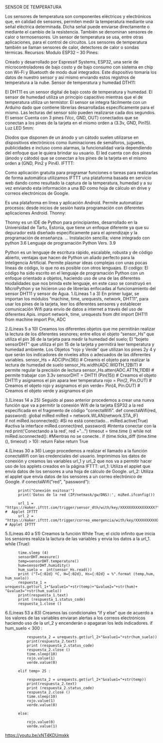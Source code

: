 SENSOR DE TEMPERATURA

Los sensores de temperatura son componentes 
eléctricos y electrónicos que, en calidad de sensores, permiten medir
la temperatura mediante una señal eléctrica determinada. Dicha señal 
puede enviarse directamente o mediante el cambio de la resistencia. 
También se denominan sensores de calor o termosensores. Un sensor de temperatura 
se usa, entre otras aplicaciones, para el control de circuitos. 
Los sensores de temperatura también se llaman sensores de calor, detectores de calor
o sondas térmicas.
Recursos:
Modulo ESP32 – 30 Pines:

Creado y desarrollado por Espressif Systems, ESP32, una serie de microcontroladores de bajo costo y de bajo consumo con sistema en chip con Wi-Fi y Bluetooth de modo dual integrados. Este dispositivo tomaría los datos de nuestro sensor y así mismo enviando estos registros de temperatura a la nube.
Sensor de temperatura y humedad DTH11:

El DHT11 es un sensor digital de bajo costo de temperatura y humedad. El sensor de humedad utiliza un principio capacitivo mientras que el de temperatura utiliza un termistor. El sensor se integra fácilmente con un Arduino dado que contiene librerías desarrolladas específicamente para el mismo. Las lecturas del sensor sólo pueden realizarse cada dos segundos. El sensor Cuenta con 3 pines (Vcc, GND, OUT) conectados que se conectan a los pines de la tarjeta en el mismo orden a (3.3v, GND, Pin15).
Luz LED 5mm:

Diodos que disponen de un ánodo y un cátodo suelen utilizarse en dispositivos electrónicos como iluminaciones de semáforos, juguetes, publicidades e incluso como alarmas, la funcionalidad varía dependiendo del enfoque que le quiera brindar su usuario. El led cuenta con dos pines (ánodo y cátodo) que se conectan a los pines de la tarjeta en el mismo orden a (GND, Pin2 y Pin4).
IFTTT:

Como aplicación gratuita para programar funciones o tareas para realizarlas de forma automática utilizamos IFTTT una plataforma basada en servicio web dando como resultado la captura de la temperatura, humedad y a su vez enviando esta información a una BD como hoja de cálculo en drive y correos electrónicos de Google.

Es una plataforma en línea y aplicación Android. Permite automatizar procesos: desde inicios de sesión hasta programación con diferentes aplicaciones Android.
Thonny:

Thonny es un IDE de Python para principiantes, desarrollado en la Universidad de Tartu, Estonia, que tiene un enfoque diferente ya que su depurador está diseñado específicamente para el aprendizaje y la programación de enseñanza. ... Instalación sencilla; viene integrado con python 3.6
Lenguaje de programación Python Vers. 3.9

Python es un lenguaje de escritura rápido, escalable, robusta y de código abierto, ventajas que hacen de Python un aliado perfecto para la Inteligencia Artificial. Permite plasmar ideas complejas con unas pocas líneas de código, lo que no es posible con otros lenguajes.
El codigo:
El código ha sido escrito en el lenguaje de programación Python con un enfoque orientado a objetos, haciendo uso de una de las diferentes modalidades que nos brinda este lenguaje, en este caso se construyó en MicroPython y se hicieron uso de librerías enfocadas al funcionamiento del sensor DHT11 y sensor de Agua.
1.(Líneas 1 a 3) En primer lugar, se importan los módulos “machine, time, urequests, network, DHT11”, para usar los pines de la tarjeta, leer los diferentes sensores y establecer comunicación Wifi para envío de datos a internet a través del uso de diferentes Apis.
import network, time, urequests
from dht import DHT11
from machine import Pin, ADC
 
2.(Líneas 5 a 10) Creamos los diferentes objetos que me permitirán realizar la lectura de los diferentes sesnores; entre ellos el objeto “sensor_Hs” que utiliza el pin 36 de la tarjeta para medir la humedad del suelo; El “bojeto sensorDHT” que utiliza el pin 15 de la tarjeta y permitirá leer temperatura y humedad ambiente. Los Objetos “rojo y Verde” que utilizan los pines 2y 4 y que serán los indicadores de niveles altos o adecuados de las diferentes variables.
sensor_Hs = ADC(Pin(36))  # Creamis el objeto para realizar la lectura de humedad de suelo
sensor_Hs.width(ADC.WIDTH_12BIT)  # permite regular la precisión de lectura
sensor_Hs.atten(ADC.ATTN_11DB) # permite trabajar con 3.3v
sensorDHT = DHT11 (Pin(15))  # Creamos el objeto DHT11 y asignamos el pin apara leer temperatura
rojo = Pin(2, Pin.OUT)  # Creamos el objeto rojo y asignamos el pin
verde= Pin(4, Pin.OUT)  # Creamos el objeto verde y asignamos el pin
 
 
3.(Líneas 14 a 25) Seguido al paso anterior procedemos a crear una nueva función que va a permitir la conexión Wifi de la tarjeta ESP32 a la red especificada en el fragmento de código "conectaWifi".
def conectaWifi(red, password):
     global miRed
     miRed = network.WLAN(network.STA_IF)     
     if not miRed.isconnected():              #Si no está conectado…
          miRed.active(True)                   #activa la interface
          miRed.connect(red, password)         #Intenta conectar con la red
          print('Conectando a la red', red +"…")
          timeout = time.time ()
          while not miRed.isconnected():           #Mientras no se conecte..
              if (time.ticks_diff (time.time (), timeout) > 10):
                  return False
     return True
 
4.(Líneas 30 a 36) Luego procedemos a realizar el llamado a la función conectaWifi con las credenciales del usuario. Imprimimos los datos de conexión y creamos las variables url_1 y url_2 que nos va a permitir hacer uso de los applets creados en la página IFTTT:
url_1: Utiliza el applet que envía datos de los sensores a una hoja de cálculo de Google. url_2: Utiliza el applet que envía datos de los sensores a un correo electrónico de Google.
      if conectaWifi("red", "password"):
 
          print("Conexión exitosa!")
          print('Datos de la red (IP/netmask/gw/DNS):', miRed.ifconfig())
 
          url_1 = "https://maker.ifttt.com/trigger/sensor_dth/with/key/XXXXXXXXXXXXXXXX?"  #  Applet IFTTT
          url_2 = "https://maker.ifttt.com/trigger/correo_emergencia/with/key/XXXXXXXXXXXXXXXX?" # Applet IFTTT
5.(Líneas 40 a 51) Creamos la función While True; el ciclo infinito que inicia los sensores realiza la lactura de las variables y envia los datos a la url_1.
  while (True):
 
          time.sleep (4)
          sensorDHT.measure()
          temp=sensorDHT.temperature()
          hum=sensorDHT.humidity()
          hum_suelo =  int(sensor_Hs.read())
          print ("T={:02d} ºC, H={:02d}, Hs={:02d} = %".format (temp,hum, hum_suelo))
          respuesta_1 = urequests.get(url_1+"&value1="+str(temp)+"&value2="+str(hum)+ "&value3="+str(hum_suelo))      
          print(respuesta_1.text)
          print (respuesta_1.status_code)
          respuesta_1.close ()
6.(Líneas 53 a 83) Creamos las condicionales “if y else” que de acuerdo a los valores de las variables enviaran alertas a los correos electrónicos haciendo uso de la url_2 y encenderán o apagaran los leds indicadores.
  if hum_suelo < 300 :
 
              respuesta_2 = urequests.get(url_2+"&value1="+str(hum_suelo))      
              print(respuesta_2.text)
              print (respuesta_2.status_code)
              respuesta_2.close ()
              time.sleep(10)
              rojo.value(1)
              verde.value(0)
 
          elif temp> 25 :
 
              respuesta_2 = urequests.get(url_2+"&value1="+str(temp))      
              print(respuesta_2.text)
              print (respuesta_2.status_code)
              respuesta_2.close ()
              time.sleep(10)
              rojo.value(1)
              verde.value(0)
 
          else:
 
              rojo.value(0)
              verde.value(1)

https://youtu.be/xNT4KDUmxkk

